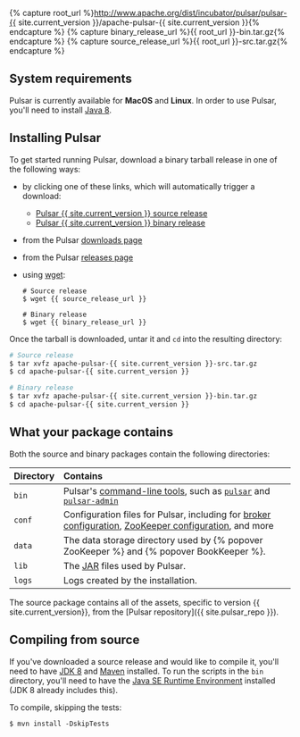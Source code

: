 <!--

    Licensed to the Apache Software Foundation (ASF) under one
    or more contributor license agreements.  See the NOTICE file
    distributed with this work for additional information
    regarding copyright ownership.  The ASF licenses this file
    to you under the Apache License, Version 2.0 (the
    "License"); you may not use this file except in compliance
    with the License.  You may obtain a copy of the License at

      http://www.apache.org/licenses/LICENSE-2.0

    Unless required by applicable law or agreed to in writing,
    software distributed under the License is distributed on an
    "AS IS" BASIS, WITHOUT WARRANTIES OR CONDITIONS OF ANY
    KIND, either express or implied.  See the License for the
    specific language governing permissions and limitations
    under the License.

-->

{% capture root_url %}http://www.apache.org/dist/incubator/pulsar/pulsar-{{ site.current_version }}/apache-pulsar-{{ site.current_version }}{% endcapture %}
{% capture binary_release_url %}{{ root_url }}-bin.tar.gz{% endcapture %}
{% capture source_release_url %}{{ root_url }}-src.tar.gz{% endcapture %}

## System requirements

Pulsar is currently available for **MacOS** and **Linux**. In order to use Pulsar, you'll need to install [Java 8](http://www.oracle.com/technetwork/java/javase/downloads/jdk8-downloads-2133151.html).

## Installing Pulsar

To get started running Pulsar, download a binary tarball release in one of the following ways:

* by clicking one of these links, which will automatically trigger a download:

  * <a href="{{ source_release_url }}" download>Pulsar {{ site.current_version }} source release</a>
  * <a href="{{ binary_release_url }}" download>Pulsar {{ site.current_version }} binary release</a>

* from the Pulsar [downloads page](/download)
* from the Pulsar [releases page](https://github.com/apache/incubator-pulsar/releases/latest)
* using [wget](https://www.gnu.org/software/wget):

  ```shell
  # Source release
  $ wget {{ source_release_url }}

  # Binary release
  $ wget {{ binary_release_url }}
  ```

Once the tarball is downloaded, untar it and `cd` into the resulting directory:

```bash
# Source release
$ tar xvfz apache-pulsar-{{ site.current_version }}-src.tar.gz
$ cd apache-pulsar-{{ site.current_version }}

# Binary release
$ tar xvfz apache-pulsar-{{ site.current_version }}-bin.tar.gz
$ cd apache-pulsar-{{ site.current_version }}
```

## What your package contains

Both the source and binary packages contain the following directories:

Directory | Contains
:---------|:--------
`bin` | Pulsar's [command-line tools](../../reference/CliTools), such as [`pulsar`](../../reference/CliTools#pulsar) and [`pulsar-admin`](../../reference/CliTools#pulsar-admin)
`conf` | Configuration files for Pulsar, including for [broker configuration](../../reference/Configuration#broker), [ZooKeeper configuration](../../reference/Configuration#zookeeper), and more
`data` | The data storage directory used by {% popover ZooKeeper %} and {% popover BookKeeper %}.
`lib` | The [JAR](https://en.wikipedia.org/wiki/JAR_(file_format)) files used by Pulsar.
`logs` | Logs created by the installation.

The source package contains all of the assets, specific to version {{ site.current_version}}, from the [Pulsar repository]({{ site.pulsar_repo }}).

## Compiling from source

If you've downloaded a source release and would like to compile it, you'll need to have [JDK 8](http://www.oracle.com/technetwork/java/javase/downloads/jdk8-downloads-2133151.html) and [Maven](https://maven.apache.org/) installed. To run the scripts in the `bin` directory, you'll need to have the [Java SE Runtime Environment](http://www.oracle.com/technetwork/java/javase/downloads/jre8-downloads-2133155.html) installed (JDK 8 already includes this).

To compile, skipping the tests:

```shell
$ mvn install -DskipTests
```
